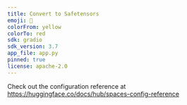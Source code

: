 ```yaml
---
title: Convert to Safetensors
emoji: 🐶
colorFrom: yellow
colorTo: red
sdk: gradio
sdk_version: 3.7
app_file: app.py
pinned: true
license: apache-2.0
---
```


Check out the configuration reference at https://huggingface.co/docs/hub/spaces-config-reference
